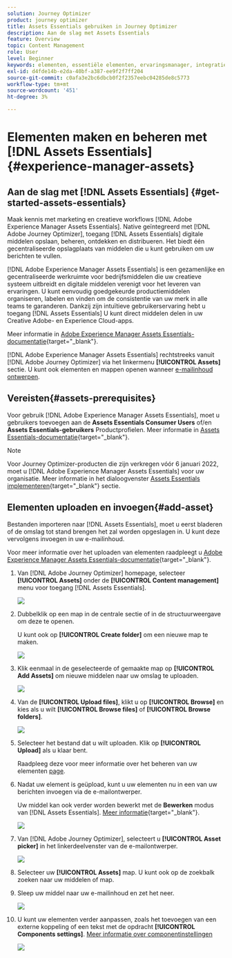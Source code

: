 ```yaml
---
solution: Journey Optimizer
product: journey optimizer
title: Assets Essentials gebruiken in Journey Optimizer
description: Aan de slag met Assets Essentials
feature: Overview
topic: Content Management
role: User
level: Beginner
keywords: elementen, essentiële elementen, ervaringsmanager, integratie
exl-id: d4fde14b-e2da-40bf-a387-ee9f2f7ff204
source-git-commit: c0afa3e2bc6dbcb0f2f2357eebc04285de8c5773
workflow-type: tm+mt
source-wordcount: '451'
ht-degree: 3%

---
```


# Elementen maken en beheren met [!DNL Assets Essentials]{#experience-manager-assets}

## Aan de slag met [!DNL Assets Essentials] {#get-started-assets-essentials}

Maak kennis met marketing en creatieve workflows [!DNL Adobe Experience Manager Assets Essentials]. Native geïntegreerd met [!DNL Adobe Journey Optimizer], toegang [!DNL Assets Essentials] digitale middelen opslaan, beheren, ontdekken en distribueren. Het biedt één gecentraliseerde opslagplaats van middelen die u kunt gebruiken om uw berichten te vullen.

[!DNL Adobe Experience Manager Assets Essentials] is een gezamenlijke en gecentraliseerde werkruimte voor bedrijfsmiddelen die uw creatieve systeem uitbreidt en digitale middelen verenigt voor het leveren van ervaringen. U kunt eenvoudig goedgekeurde productiemiddelen organiseren, labelen en vinden om de consistentie van uw merk in alle teams te garanderen. Dankzij zijn intuïtieve gebruikerservaring hebt u toegang [!DNL Assets Essentials] U kunt direct middelen delen in uw Creative Adobe- en Experience Cloud-apps.

Meer informatie in [Adobe Experience Manager Assets Essentials-documentatie](https://experienceleague.adobe.com/docs/experience-manager-assets-essentials/help/introduction.html){target="_blank"}.

[!DNL Adobe Experience Manager Assets Essentials] rechtstreeks vanuit [!DNL Adobe Journey Optimizer] via het linkermenu **[!UICONTROL Assets]** sectie. U kunt ook elementen en mappen openen wanneer [e-mailinhoud ontwerpen](get-started-email-design.md).

## Vereisten{#assets-prerequisites}

Voor gebruik [!DNL Adobe Experience Manager Assets Essentials], moet u gebruikers toevoegen aan de **Assets Essentials Consumer Users** of/en **Assets Essentials-gebruikers** Productprofielen. Meer informatie in [Assets Essentials-documentatie](https://experienceleague.adobe.com/docs/experience-manager-assets-essentials/help/deploy-administer.html){target="_blank"}.

>[!NOTE]
>Voor Journey Optimizer-producten die zijn verkregen vóór 6 januari 2022, moet u [!DNL Adobe Experience Manager Assets Essentials] voor uw organisatie. Meer informatie in het dialoogvenster [Assets Essentials implementeren](https://experienceleague.adobe.com/docs/experience-manager-assets-essentials/help/deploy-administer.html){target="_blank"} sectie.

## Elementen uploaden en invoegen{#add-asset}

Bestanden importeren naar [!DNL Assets Essentials], moet u eerst bladeren of de omslag tot stand brengen het zal worden opgeslagen in. U kunt deze vervolgens invoegen in uw e-mailinhoud.

Voor meer informatie over het uploaden van elementen raadpleegt u [Adobe Experience Manager Assets Essentials-documentatie](https://experienceleague.adobe.com/docs/experience-manager-assets-essentials/help/add-delete.html){target="_blank"}.

1. Van [!DNL Adobe Journey Optimizer] homepage, selecteer **[!UICONTROL Assets]** onder de **[!UICONTROL Content management]** menu voor toegang [!DNL Assets Essentials].

   ![](assets/media_library_1.png)

1. Dubbelklik op een map in de centrale sectie of in de structuurweergave om deze te openen.

   U kunt ook op **[!UICONTROL Create folder]** om een nieuwe map te maken.

   ![](assets/media_library_8.png)

1. Klik eenmaal in de geselecteerde of gemaakte map op **[!UICONTROL Add Assets]** om nieuwe middelen naar uw omslag te uploaden.

   ![](assets/media_library_2.png)

1. Van de **[!UICONTROL Upload files]**, klikt u op **[!UICONTROL Browse]** en kies als u wilt **[!UICONTROL Browse files]** of **[!UICONTROL Browse folders]**.

   ![](assets/media_library_3.png)

1. Selecteer het bestand dat u wilt uploaden. Klik op **[!UICONTROL Upload]** als u klaar bent.

   Raadpleeg deze voor meer informatie over het beheren van uw elementen [page](https://experienceleague.adobe.com/docs/experience-manager-assets-essentials/help/manage-organize.html).

1. Nadat uw element is geüpload, kunt u uw elementen nu in een van uw berichten invoegen via de e-mailontwerper.

   Uw middel kan ook verder worden bewerkt met de **Bewerken** modus van [!DNL Assets Essentials]. [Meer informatie](https://experienceleague.adobe.com/docs/experience-manager-assets-essentials/help/edit-images.html){target="_blank"}.

   ![](assets/media_library_12.png)

1. Van [!DNL Adobe Journey Optimizer], selecteert u **[!UICONTROL Asset picker]** in het linkerdeelvenster van de e-mailontwerper.

   ![](assets/media_library_5.png)

1. Selecteer uw **[!UICONTROL Assets]** map. U kunt ook op de zoekbalk zoeken naar uw middelen of map.

1. Sleep uw middel naar uw e-mailinhoud en zet het neer.

   ![](assets/media_library_6.png)

1. U kunt uw elementen verder aanpassen, zoals het toevoegen van een externe koppeling of een tekst met de opdracht **[!UICONTROL Components settings]**. [Meer informatie over componentinstellingen](content-components.md)

   ![](assets/media_library_13.png)

   <!--
    After adding your asset to your email, use the **[!UICONTROL Find similar Stock photos]** option to locate Stock photos that match the content, color, and composition of your image. [Learn more about Adobe Stock](stock.md).

    Note that this option is available for licensed/unlicensed Stock images and images from your Assets folder. 

    ![](assets/media_library_14.png)
    -->